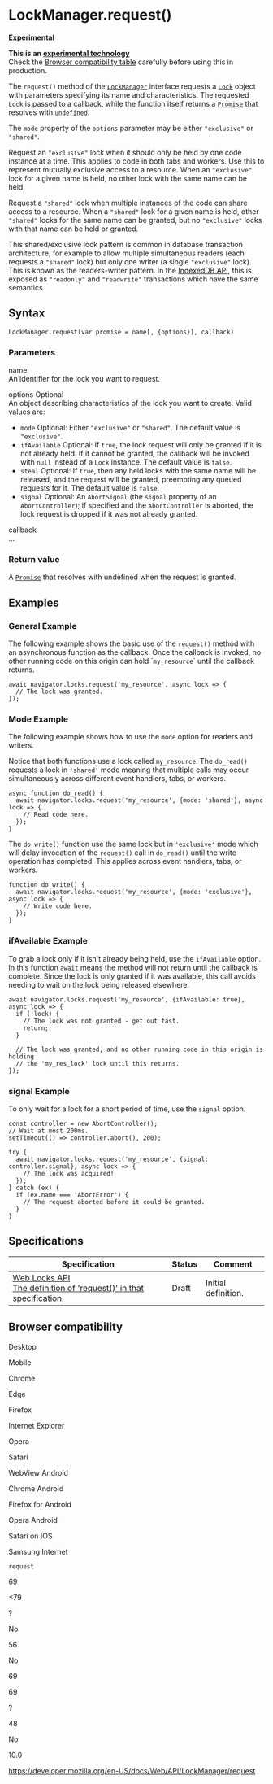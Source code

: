 # LockManager.request()

**Experimental**

**This is an [experimental technology](https://developer.mozilla.org/en-US/docs/MDN/Guidelines/Conventions_definitions#experimental)**  
Check the [Browser compatibility table](#browser_compatibility) carefully before using this in production.

The `request()` method of the [`LockManager`](../lockmanager) interface requests a [`Lock`](../lock) object with parameters specifying its name and characteristics. The requested `Lock` is passed to a callback, while the function itself returns a [`Promise`](https://developer.mozilla.org/en-US/docs/Web/JavaScript/Reference/Global_Objects/Promise) that resolves with [`undefined`](https://developer.mozilla.org/en-US/docs/Web/JavaScript/Reference/Global_Objects/undefined).

The `mode` property of the `options` parameter may be either `"exclusive"` or `"shared"`.

Request an `"exclusive"` lock when it should only be held by one code instance at a time. This applies to code in both tabs and workers. Use this to represent mutually exclusive access to a resource. When an `"exclusive"` lock for a given name is held, no other lock with the same name can be held.

Request a `"shared"` lock when multiple instances of the code can share access to a resource. When a `"shared"` lock for a given name is held, other `"shared"` locks for the same name can be granted, but no `"exclusive"` locks with that name can be held or granted.

This shared/exclusive lock pattern is common in database transaction architecture, for example to allow multiple simultaneous readers (each requests a `"shared"` lock) but only one writer (a single `"exclusive"` lock). This is known as the readers-writer pattern. In the [IndexedDB API](../indexeddb_api), this is exposed as `"readonly"` and `"readwrite"` transactions which have the same semantics.

## Syntax

    LockManager.request(var promise = name[, {options}], callback)

### Parameters

name  
An identifier for the lock you want to request.

options <span class="badge inline optional">Optional</span>  
An object describing characteristics of the lock you want to create. Valid values are:

- `mode` <span class="badge inline optional">Optional</span>: Either `"exclusive"` or `"shared"`. The default value is `"exclusive"`.
- `ifAvailable` <span class="badge inline optional">Optional</span>: If `true`, the lock request will only be granted if it is not already held. If it cannot be granted, the callback will be invoked with `null` instead of a `Lock` instance. The default value is `false`.
- `steal` <span class="badge inline optional">Optional</span>: If `true`, then any held locks with the same name will be released, and the request will be granted, preempting any queued requests for it. The default value is `false`.
- `signal` <span class="badge inline optional">Optional</span>: An `AbortSignal` (the `signal` property of an `AbortController`); if specified and the `AbortController` is aborted, the lock request is dropped if it was not already granted.

callback  
…

### Return value

A [`Promise`](https://developer.mozilla.org/en-US/docs/Web/JavaScript/Reference/Global_Objects/Promise) that resolves with undefined when the request is granted.

## Examples

### General Example

The following example shows the basic use of the `request()` method with an asynchronous function as the callback. Once the callback is invoked, no other running code on this origin can hold \``my_resource`\` until the callback returns.

    await navigator.locks.request('my_resource', async lock => {
      // The lock was granted.
    });

### Mode Example

The following example shows how to use the `mode` option for readers and writers.

Notice that both functions use a lock called `my_resource`. The `do_read()` requests a lock in `'shared'` mode meaning that multiple calls may occur simultaneously across different event handlers, tabs, or workers.

    async function do_read() {
      await navigator.locks.request('my_resource', {mode: 'shared'}, async lock => {
        // Read code here.
      });
    }

The `do_write()` function use the same lock but in `'exclusive'` mode which will delay invocation of the `request()` call in `do_read()` until the write operation has completed. This applies across event handlers, tabs, or workers.

    function do_write() {
      await navigator.locks.request('my_resource', {mode: 'exclusive'}, async lock => {
        // Write code here.
      });
    }

### ifAvailable Example

To grab a lock only if it isn't already being held, use the `ifAvailable` option. In this function `await` means the method will not return until the callback is complete. Since the lock is only granted if it was available, this call avoids needing to wait on the lock being released elsewhere.

    await navigator.locks.request('my_resource', {ifAvailable: true}, async lock => {
      if (!lock) {
        // The lock was not granted - get out fast.
        return;
      }

      // The lock was granted, and no other running code in this origin is holding
      // the 'my_res_lock' lock until this returns.
    });

### signal Example

To only wait for a lock for a short period of time, use the `signal` option.

    const controller = new AbortController();
    // Wait at most 200ms.
    setTimeout(() => controller.abort(), 200);

    try {
      await navigator.locks.request('my_resource', {signal: controller.signal}, async lock => {
        // The lock was acquired!
      });
    } catch (ex) {
      if (ex.name === 'AbortError') {
        // The request aborted before it could be granted.
      }
    }

## Specifications

<table><thead><tr class="header"><th>Specification</th><th>Status</th><th>Comment</th></tr></thead><tbody><tr class="odd"><td><a href="https://wicg.github.io/web-locks/#dom-lockmanager-request">Web Locks API<br />
<span class="small">The definition of 'request()' in that specification.</span></a></td><td><span class="spec-draft">Draft</span></td><td>Initial definition.</td></tr></tbody></table>

## Browser compatibility

Desktop

Mobile

Chrome

Edge

Firefox

Internet Explorer

Opera

Safari

WebView Android

Chrome Android

Firefox for Android

Opera Android

Safari on IOS

Samsung Internet

`request`

69

≤79

?

No

56

No

69

69

?

48

No

10.0

<a href="https://developer.mozilla.org/en-US/docs/Web/API/LockManager/request" class="_attribution-link">https://developer.mozilla.org/en-US/docs/Web/API/LockManager/request</a>
